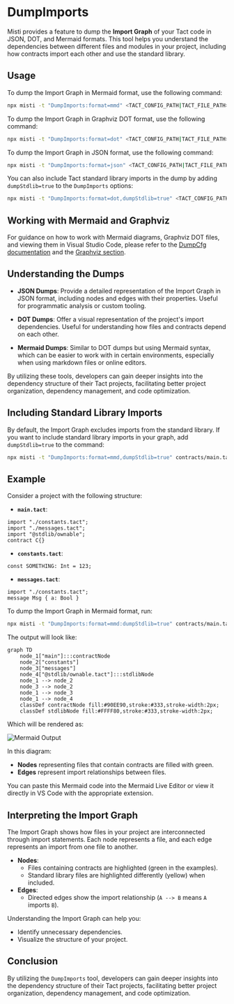 # DumpImports

Misti provides a feature to dump the **Import Graph** of your Tact code in JSON, DOT, and Mermaid formats. This tool helps you understand the dependencies between different files and modules in your project, including how contracts import each other and use the standard library.

## Usage

To dump the Import Graph in Mermaid format, use the following command:

```bash
npx misti -t "DumpImports:format=mmd" <TACT_CONFIG_PATH|TACT_FILE_PATH>
```

To dump the Import Graph in Graphviz DOT format, use the following command:

```bash
npx misti -t "DumpImports:format=dot" <TACT_CONFIG_PATH|TACT_FILE_PATH>
```

To dump the Import Graph in JSON format, use the following command:

```bash
npx misti -t "DumpImports:format=json" <TACT_CONFIG_PATH|TACT_FILE_PATH>
```

You can also include Tact standard library imports in the dump by adding `dumpStdlib=true` to the `DumpImports` options:

```bash
npx misti -t "DumpImports:format=dot,dumpStdlib=true" <TACT_CONFIG_PATH|TACT_FILE_PATH>
```

## Working with Mermaid and Graphviz

For guidance on how to work with Mermaid diagrams, Graphviz DOT files, and viewing them in Visual Studio Code, please refer to the [DumpCfg documentation](./DumpCfg.md#working-with-mermaid) and the [Graphviz section](./DumpCfg.md#working-with-graphviz).

## Understanding the Dumps

- **JSON Dumps**: Provide a detailed representation of the Import Graph in JSON format, including nodes and edges with their properties. Useful for programmatic analysis or custom tooling.

- **DOT Dumps**: Offer a visual representation of the project's import dependencies. Useful for understanding how files and contracts depend on each other.

- **Mermaid Dumps**: Similar to DOT dumps but using Mermaid syntax, which can be easier to work with in certain environments, especially when using markdown files or online editors.

By utilizing these tools, developers can gain deeper insights into the dependency structure of their Tact projects, facilitating better project organization, dependency management, and code optimization.

## Including Standard Library Imports

By default, the Import Graph excludes imports from the standard library. If you want to include standard library imports in your graph, add `dumpStdlib=true` to the command:

```bash
npx misti -t "DumpImports:format=mmd,dumpStdlib=true" contracts/main.tact
```

## Example

Consider a project with the following structure:

- **`main.tact`**:
```tact
import "./constants.tact";
import "./messages.tact";
import "@stdlib/ownable";
contract C{}
```

- **`constants.tact`**:
```tact
const SOMETHING: Int = 123;
```

- **`messages.tact`**:
```tact
import "./constants.tact";
message Msg { a: Bool }
```

To dump the Import Graph in Mermaid format, run:

```bash
npx misti -t "DumpImports:format=mmd:dumpStdlib=true" contracts/main.tact
```

The output will look like:

```mermaid
graph TD
    node_1["main"]:::contractNode
    node_2["constants"]
    node_3["messages"]
    node_4["@stdlib/ownable.tact"]:::stdlibNode
    node_1 --> node_2
    node_3 --> node_2
    node_1 --> node_3
    node_1 --> node_4
    classDef contractNode fill:#90EE90,stroke:#333,stroke-width:2px;
    classDef stdlibNode fill:#FFFF80,stroke:#333,stroke-width:2px;
```

Which will be rendered as:

![Mermaid Output](/img/dump-imports-mmd.png)

In this diagram:

- **Nodes** representing files that contain contracts are filled with green.
- **Edges** represent import relationships between files.

You can paste this Mermaid code into the Mermaid Live Editor or view it directly in VS Code with the appropriate extension.

## Interpreting the Import Graph

The Import Graph shows how files in your project are interconnected through import statements. Each node represents a file, and each edge represents an import from one file to another.

- **Nodes**:
  - Files containing contracts are highlighted (green in the examples).
  - Standard library files are highlighted differently (yellow) when included.
- **Edges**:
  - Directed edges show the import relationship (`A --> B` means `A` imports `B`).

Understanding the Import Graph can help you:

- Identify unnecessary dependencies.
- Visualize the structure of your project.

## Conclusion

By utilizing the `DumpImports` tool, developers can gain deeper insights into the dependency structure of their Tact projects, facilitating better project organization, dependency management, and code optimization.

